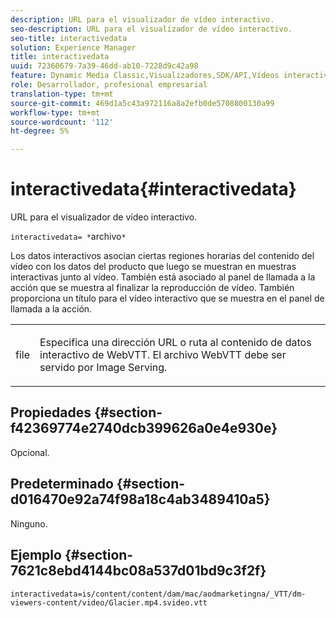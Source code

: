 ```yaml
---
description: URL para el visualizador de vídeo interactivo.
seo-description: URL para el visualizador de vídeo interactivo.
seo-title: interactivedata
solution: Experience Manager
title: interactivedata
uuid: 72360679-7a39-46dd-ab10-7228d9c42a98
feature: Dynamic Media Classic,Visualizadores,SDK/API,Vídeos interactivos
role: Desarrollador, profesional empresarial
translation-type: tm+mt
source-git-commit: 469d1a5c43a972116a8a2efb0de5708800130a99
workflow-type: tm+mt
source-wordcount: '112'
ht-degree: 5%

---
```



# interactivedata{#interactivedata}

URL para el visualizador de vídeo interactivo.

`interactivedata= *`archivo`*`

Los datos interactivos asocian ciertas regiones horarias del contenido del vídeo con los datos del producto que luego se muestran en muestras interactivas junto al vídeo. También está asociado al panel de llamada a la acción que se muestra al finalizar la reproducción de vídeo. También proporciona un título para el vídeo interactivo que se muestra en el panel de llamada a la acción.

<table id="table_C616483932C2482CA9794DDD7313FD7C"> 
 <tbody> 
  <tr> 
   <td colname="col1"> <p> <span class="codeph"> <span class="varname"> file</span> </span> </p> </td> 
   <td colname="col2"> <p> Especifica una dirección URL o ruta al contenido de datos interactivo de WebVTT. El archivo WebVTT debe ser servido por Image Serving. </p> </td> 
  </tr> 
 </tbody> 
</table>

## Propiedades {#section-f42369774e2740dcb399626a0e4e930e}

Opcional.

## Predeterminado {#section-d016470e92a74f98a18c4ab3489410a5}

Ninguno.

## Ejemplo {#section-7621c8ebd4144bc08a537d01bd9c3f2f}

```
interactivedata=is/content/content/dam/mac/aodmarketingna/_VTT/dm-viewers-content/video/Glacier.mp4.svideo.vtt
```


